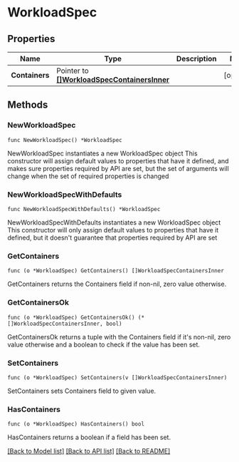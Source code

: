 # WorkloadSpec

## Properties

Name | Type | Description | Notes
------------ | ------------- | ------------- | -------------
**Containers** | Pointer to [**[]WorkloadSpecContainersInner**](WorkloadSpecContainersInner.md) |  | [optional] 

## Methods

### NewWorkloadSpec

`func NewWorkloadSpec() *WorkloadSpec`

NewWorkloadSpec instantiates a new WorkloadSpec object
This constructor will assign default values to properties that have it defined,
and makes sure properties required by API are set, but the set of arguments
will change when the set of required properties is changed

### NewWorkloadSpecWithDefaults

`func NewWorkloadSpecWithDefaults() *WorkloadSpec`

NewWorkloadSpecWithDefaults instantiates a new WorkloadSpec object
This constructor will only assign default values to properties that have it defined,
but it doesn't guarantee that properties required by API are set

### GetContainers

`func (o *WorkloadSpec) GetContainers() []WorkloadSpecContainersInner`

GetContainers returns the Containers field if non-nil, zero value otherwise.

### GetContainersOk

`func (o *WorkloadSpec) GetContainersOk() (*[]WorkloadSpecContainersInner, bool)`

GetContainersOk returns a tuple with the Containers field if it's non-nil, zero value otherwise
and a boolean to check if the value has been set.

### SetContainers

`func (o *WorkloadSpec) SetContainers(v []WorkloadSpecContainersInner)`

SetContainers sets Containers field to given value.

### HasContainers

`func (o *WorkloadSpec) HasContainers() bool`

HasContainers returns a boolean if a field has been set.


[[Back to Model list]](../README.md#documentation-for-models) [[Back to API list]](../README.md#documentation-for-api-endpoints) [[Back to README]](../README.md)


